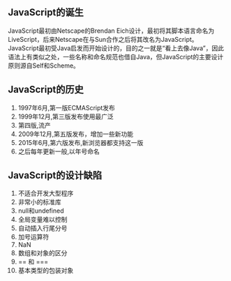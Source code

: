 ## JavaScript的诞生

JavaScript最初由Netscape的Brendan Eich设计，最初将其脚本语言命名为LiveScript，后来Netscape在与Sun合作之后将其改名为JavaScript。JavaScript最初受Java启发而开始设计的，目的之一就是“看上去像Java”，因此语法上有类似之处，一些名称和命名规范也借自Java，但JavaScript的主要设计原则源自Self和Scheme。

## JavaScript的历史

1. 1997年6月,第一版ECMAScript发布
2. 1999年12月,第三版发布使用最广泛
3. 第四版,流产
4. 2009年12月,第五版发布，增加一些新功能
5. 2015年6月,第六版发布,新浏览器都支持这一版
6. 之后每年更新一般,以年号命名

## JavaScript的设计缺陷

1. 不适合开发大型程序
2. 非常小的标准库
3. null和undefined
4. 全局变量难以控制
5. 自动插入行尾分号
6. 加号运算符
7. NaN
8. 数组和对象的区分
9. == 和 ===
10.  基本类型的包装对象
